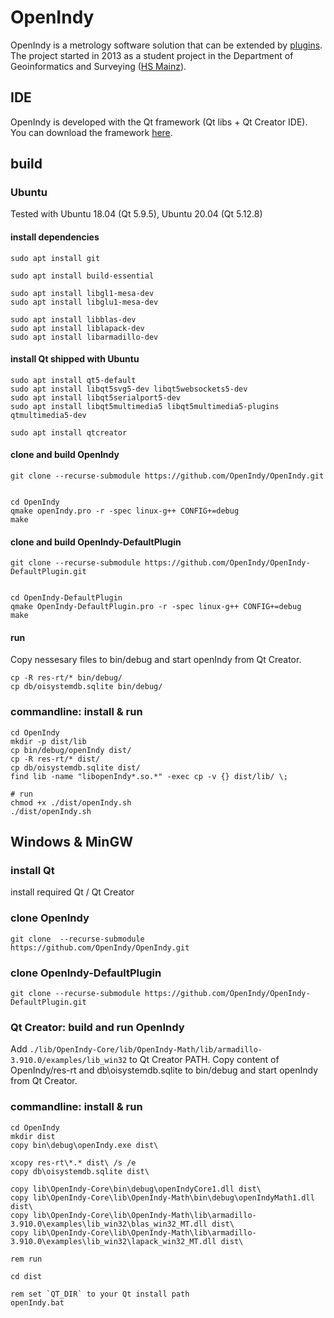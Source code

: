 # OpenIndy

OpenIndy is a metrology software solution that can be extended by [plugins](https://github.com/OpenIndy/OiPluginTemplate). The project started in 2013 as a student project in the Department of Geoinformatics and Surveying ([HS Mainz](https://www.hs-mainz.de/)).

## IDE

OpenIndy is developed with the Qt framework (Qt libs + Qt Creator IDE). You can download the framework [here](http://qt-project.org/downloads).
## build

### Ubuntu

Tested with Ubuntu 18.04 (Qt 5.9.5), Ubuntu 20.04 (Qt 5.12.8)

#### install dependencies

    sudo apt install git
    
    sudo apt install build-essential

    sudo apt install libgl1-mesa-dev
    sudo apt install libglu1-mesa-dev

    sudo apt install libblas-dev
    sudo apt install liblapack-dev
    sudo apt install libarmadillo-dev

#### install Qt shipped with Ubuntu

    sudo apt install qt5-default
    sudo apt install libqt5svg5-dev libqt5websockets5-dev 
    sudo apt install libqt5serialport5-dev
    sudo apt install libqt5multimedia5 libqt5multimedia5-plugins qtmultimedia5-dev

    sudo apt install qtcreator

#### clone and build OpenIndy

    git clone --recurse-submodule https://github.com/OpenIndy/OpenIndy.git


    cd OpenIndy
    qmake openIndy.pro -r -spec linux-g++ CONFIG+=debug
    make

#### clone and build OpenIndy-DefaultPlugin

    git clone --recurse-submodule https://github.com/OpenIndy/OpenIndy-DefaultPlugin.git


    cd OpenIndy-DefaultPlugin
    qmake OpenIndy-DefaultPlugin.pro -r -spec linux-g++ CONFIG+=debug
    make

#### run

Copy nessesary files to bin/debug and start openIndy from Qt Creator.

    cp -R res-rt/* bin/debug/
    cp db/oisystemdb.sqlite bin/debug/

### commandline: install & run

    cd OpenIndy
    mkdir -p dist/lib
    cp bin/debug/openIndy dist/
    cp -R res-rt/* dist/
    cp db/oisystemdb.sqlite dist/
    find lib -name "libopenIndy*.so.*" -exec cp -v {} dist/lib/ \;

    # run
    chmod +x ./dist/openIndy.sh
    ./dist/openIndy.sh

## Windows & MinGW

### install Qt

install required  Qt / Qt Creator

### clone OpenIndy

    git clone  --recurse-submodule https://github.com/OpenIndy/OpenIndy.git  

### clone OpenIndy-DefaultPlugin

    git clone --recurse-submodule https://github.com/OpenIndy/OpenIndy-DefaultPlugin.git
    
### Qt Creator: build and run OpenIndy

Add `./lib/OpenIndy-Core/lib/OpenIndy-Math/lib/armadillo-3.910.0/examples/lib_win32` to Qt Creator PATH.
Copy content of OpenIndy/res-rt and db\oisystemdb.sqlite to bin/debug and start openIndy from Qt Creator. 

### commandline: install & run

    cd OpenIndy
    mkdir dist
    copy bin\debug\openIndy.exe dist\

    xcopy res-rt\*.* dist\ /s /e
    copy db\oisystemdb.sqlite dist\

    copy lib\OpenIndy-Core\bin\debug\openIndyCore1.dll dist\
    copy lib\OpenIndy-Core\lib\OpenIndy-Math\bin\debug\openIndyMath1.dll dist\
    copy lib\OpenIndy-Core\lib\OpenIndy-Math\lib\armadillo-3.910.0\examples\lib_win32\blas_win32_MT.dll dist\
    copy lib\OpenIndy-Core\lib\OpenIndy-Math\lib\armadillo-3.910.0\examples\lib_win32\lapack_win32_MT.dll dist\

    rem run

    cd dist

    rem set `QT_DIR` to your Qt install path
    openIndy.bat
